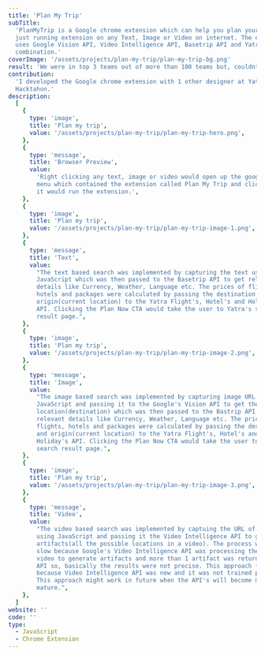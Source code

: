 ```yaml
---
title: 'Plan My Trip'
subTitle:
  'PlanMyTrip is a Google chrome extension which can help you plan your trip by
  just running extension on any Text, Image or Video on internet. The extension
  uses Google Vision API, Video Intelligence API, Basetrip API and Yatra API in
  combination.'
coverImage: '/assets/projects/plan-my-trip/plan-my-trip-bg.png'
result: 'We were in top 3 teams out of more than 100 teams but, couldnt win it.'
contribution:
  'I developed the Google chrome extension with 1 other designer at Yatra
  Hacktahon.'
description:
  [
    {
      type: 'image',
      title: 'Plan my trip',
      value: '/assets/projects/plan-my-trip/plan-my-trip-hero.png',
    },
    {
      type: 'message',
      title: 'Browser Preview',
      value:
        'Right clicking any text, image or video would open up the google chrome
        menu which contained the extension called Plan My Trip and clicking on
        it would run the extension.',
    },
    {
      type: 'image',
      title: 'Plan my trip',
      value: '/assets/projects/plan-my-trip/plan-my-trip-image-1.png',
    },
    {
      type: 'message',
      title: 'Text',
      value:
        "The text based search was implemented by capturing the text using
        JavaScript which was then passed to the Basetrip API to get relevant
        details like Currency, Weather, Language etc. The prices of flights,
        hotels and packages were calculated by passing the destination and
        origin(current location) to the Yatra Flight's, Hotel's and Holiday's
        API. Clicking the Plan Now CTA would take the user to Yatra's search
        result page.",
    },
    {
      type: 'image',
      title: 'Plan my trip',
      value: '/assets/projects/plan-my-trip/plan-my-trip-image-2.png',
    },
    {
      type: 'message',
      title: 'Image',
      value:
        "The image based search was implemented by capturing image URL using
        JavaScript and passing it to the Google's Vision API to get the
        location(destination) which was then passed to the Bastrip API to get
        relevant details like Currency, Weather, Language etc. The prices of
        flights, hotels and packages were calculated by passing the destination
        and origin(current location) to the Yatra Flight's, Hotel's and
        Holiday's API. Clicking the Plan Now CTA would take the user to Yatra's
        search result page.",
    },
    {
      type: 'image',
      title: 'Plan my trip',
      value: '/assets/projects/plan-my-trip/plan-my-trip-image-3.png',
    },
    {
      type: 'message',
      title: 'Video',
      value:
        "The video based search was implemented by captuing the URL of video
        using JavaScript and passing it the Video Intelligence API to get the
        artifacts(all the possible locations in a video). The process was very
        slow because Google's Video Intelligence API was processing the complete
        video to generate artifacts and more than 1 artifact was returned by the
        API so, basically the results were not precise. This approach failed
        because Video Intelligence API was new and it was not trained properly.
        This approach might work in future when the API's will become more
        mature.",
    },
  ]
website: ''
code: ''
type:
  - JavaScript
  - Chrome Extension
---
```

